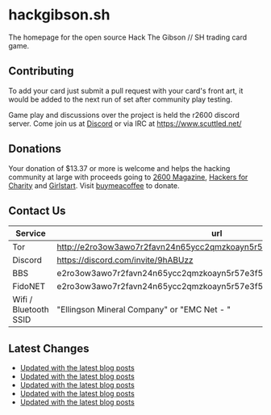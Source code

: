 # hackgibson.sh
The homepage for the open source Hack The Gibson // SH trading card game.


## Contributing

To add your card just submit a pull request with your card's front art, it would be added to the next run of set after community play testing.

Game play and discussions over the project is held the r2600 discord server. Come join us at [Discord](https://discord.com/invite/9hABUzz) or via IRC at https://www.scuttled.net/


## Donations

Your donation of $13.37 or more is welcome and helps the hacking community at large with proceeds going to [2600 Magazine](https://2600.com/), [Hackers for Charity](https://hackersforcharity.org) and [Girlstart](https://girlstart.org).  Visit [buymeacoffee](https://www.buymeacoffee.com/hackgibson.sh) to donate.


## Contact Us

Service | url
-|-
Tor | http://e2ro3ow3awo7r2favn24n65ycc2qmzkoayn5r57e3f56nvjwdcgg32ad.onion
Discord | https://discord.com/invite/9hABUzz
BBS | e2ro3ow3awo7r2favn24n65ycc2qmzkoayn5r57e3f56nvjwdcgg32ad.onion:23
FidoNET | e2ro3ow3awo7r2favn24n65ycc2qmzkoayn5r57e3f56nvjwdcgg32ad.onion:24554
Wifi / Bluetooth SSID | "Ellingson Mineral Company" or "EMC Net - <fidonet address>"

## Latest Changes
<!-- BLOG-POST-LIST:START -->
- [Updated with the latest blog posts](https://github.com/DFW2600/hackgibson.sh/commit/916d8080c03f5f3fb19f36abdcbf6253360b2746)
- [Updated with the latest blog posts](https://github.com/DFW2600/hackgibson.sh/commit/a0926be3eb10350198c3c0d59e5e7bbb85b861f3)
- [Updated with the latest blog posts](https://github.com/DFW2600/hackgibson.sh/commit/26c703900cddf812c70439b038389eb13256d31e)
- [Updated with the latest blog posts](https://github.com/DFW2600/hackgibson.sh/commit/d4198963860938834964f1524e723b1ee4f973cd)
- [Updated with the latest blog posts](https://github.com/DFW2600/hackgibson.sh/commit/9be2e2ab88cd504436f9cc3aafa4d5b1f2e2d37d)
<!-- BLOG-POST-LIST:END -->
